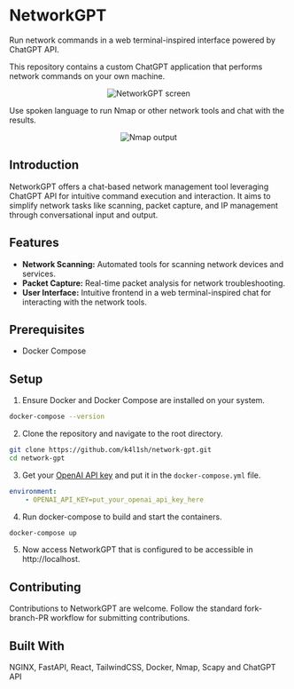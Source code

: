 # NetworkGPT

Run network commands in a web terminal-inspired interface powered by ChatGPT API.

This repository contains a custom ChatGPT application that performs network commands on your own machine.

<div align="center">
  <img src="https://i.imgur.com/BeZexC0.png" alt="NetworkGPT screen"/>
</div>

Use spoken language to run Nmap or other network tools and chat with the results.

<div align="center">
  <img src="https://i.imgur.com/VVQrhD8.png" alt="Nmap output"/>
</div>


## Introduction
NetworkGPT offers a chat-based network management tool leveraging ChatGPT API for intuitive command execution and interaction. It aims to simplify network tasks like scanning, packet capture, and IP management through conversational input and output.

## Features
- **Network Scanning:** Automated tools for scanning network devices and services.
- **Packet Capture:** Real-time packet analysis for network troubleshooting.
- **User Interface:** Intuitive frontend in a web terminal-inspired chat for interacting with the network tools.

## Prerequisites
- Docker Compose

## Setup
1. Ensure Docker and Docker Compose are installed on your system.
```bash
docker-compose --version
```
2. Clone the repository and navigate to the root directory.
```bash
git clone https://github.com/k4l1sh/network-gpt.git
cd network-gpt
```
3. Get your [OpenAI API key](https://platform.openai.com/api-keys) and put it in the `docker-compose.yml` file.
```yml
environment:
    - OPENAI_API_KEY=put_your_openai_api_key_here
```
4. Run docker-compose to build and start the containers.
```bash
docker-compose up
```
5. Now access NetworkGPT that is configured to be accessible in http://localhost.

## Contributing
Contributions to NetworkGPT are welcome. Follow the standard fork-branch-PR workflow for submitting contributions.

## Built With
NGINX, FastAPI, React, TailwindCSS, Docker, Nmap, Scapy and ChatGPT API

